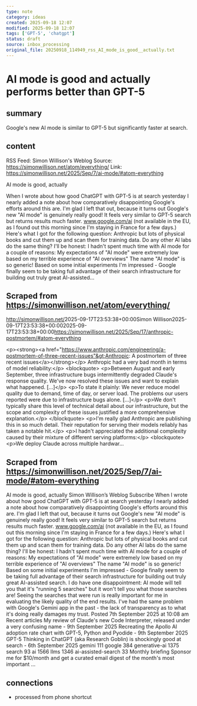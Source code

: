 ```yaml
---
type: note
category: ideas
created: 2025-09-18 12:07
modified: 2025-09-18 12:07
tags: ['GPT-5', 'chatgpt']
status: draft
source: inbox_processing
original_file: 20250918_114949_rss_AI_mode_is_good__actually.txt
---
```


# AI mode is good and actually performs better than GPT-5

## summary
Google's new AI mode is similar to GPT-5 but significantly faster at search.

## content
RSS Feed: Simon Willison's Weblog
Source: https://simonwillison.net/atom/everything/
Link: https://simonwillison.net/2025/Sep/7/ai-mode/#atom-everything

AI mode is good, actually

When I wrote about how good ChatGPT with GPT-5 is at search yesterday I nearly added a note about how comparatively disappointing Google's efforts around this are. I'm glad I left that out, because it turns out Google's new "AI mode" is genuinely really good! It feels very similar to GPT-5 search but returns results much faster. www.google.com/ai (not available in the EU, as I found out this morning since I'm staying in France for a few days.) Here's what I got for the following question: Anthropic but lots of physical books and cut them up and scan them for training data. Do any other AI labs do the same thing? I'll be honest: I hadn't spent much time with AI mode for a couple of reasons: My expectations of "AI mode" were extremely low based on my terrible experience of "AI overviews" The name "AI mode" is so generic! Based on some initial experiments I'm impressed - Google finally seem to be taking full advantage of their search infrastructure for building out truly great AI-assisted...

## Scraped from https://simonwillison.net/atom/everything/
<?xml version="1.0" encoding="utf-8"?>
<feed xml:lang="en-us" xmlns="http://www.w3.org/2005/Atom"><title>Simon Willison's Weblog</title><link href="http://simonwillison.net/" rel="alternate"/><link href="http://simonwillison.net/atom/everything/" rel="self"/><id>http://simonwillison.net/</id><updated>2025-09-17T23:53:38+00:00</updated><author><name>Simon Willison</name></author><entry><title>Anthropic: A postmortem of three recent issues</title><link href="https://simonwillison.net/2025/Sep/17/anthropic-postmortem/#atom-everything" rel="alternate"/><published>2025-09-17T23:53:38+00:00</published><updated>2025-09-17T23:53:38+00:00</updated><id>https://simonwillison.net/2025/Sep/17/anthropic-postmortem/#atom-everything</id><summary type="html">
    
&lt;p&gt;&lt;strong&gt;&lt;a href="https://www.anthropic.com/engineering/a-postmortem-of-three-recent-issues"&gt;Anthropic: A postmortem of three recent issues&lt;/a&gt;&lt;/strong&gt;&lt;/p&gt;
Anthropic had a very bad month in terms of model reliability:&lt;/p&gt;
&lt;blockquote&gt;
&lt;p&gt;Between August and early September, three infrastructure bugs intermittently degraded Claude's response quality. We've now resolved these issues and want to explain what happened. [...]&lt;/p&gt;
&lt;p&gt;To state it plainly: We never reduce model quality due to demand, time of day, or server load. The problems our users reported were due to infrastructure bugs alone. [...]&lt;/p&gt;
&lt;p&gt;We don't typically share this level of technical detail about our infrastructure, but the scope and complexity of these issues justified a more comprehensive explanation.&lt;/p&gt;
&lt;/blockquote&gt;
&lt;p&gt;I'm really glad Anthropic are publishing this in so much detail. Their reputation for serving their models reliably has taken a notable hit.&lt;/p&gt;
&lt;p&gt;I hadn't appreciated the additional complexity caused by their mixture of different serving platforms:&lt;/p&gt;
&lt;blockquote&gt;
&lt;p&gt;We deploy Claude across multiple hardwar...


## Scraped from https://simonwillison.net/2025/Sep/7/ai-mode/#atom-everything
AI mode is good, actually Simon Willison’s Weblog Subscribe When I wrote about how good ChatGPT with GPT-5 is at search yesterday I nearly added a note about how comparatively disappointing Google's efforts around this are. I'm glad I left that out, because it turns out Google's new "AI mode" is genuinely really good! It feels very similar to GPT-5 search but returns results much faster. www.google.com/ai (not available in the EU, as I found out this morning since I'm staying in France for a few days.) Here's what I got for the following question: Anthropic but lots of physical books and cut them up and scan them for training data. Do any other AI labs do the same thing? I'll be honest: I hadn't spent much time with AI mode for a couple of reasons: My expectations of "AI mode" were extremely low based on my terrible experience of "AI overviews" The name "AI mode" is so generic! Based on some initial experiments I'm impressed - Google finally seem to be taking full advantage of their search infrastructure for building out truly great AI-assisted search. I do have one disappointment: AI mode will tell you that it's "running 5 searches" but it won't tell you what those searches are! Seeing the searches that were run is really important for me in evaluating the likely quality of the end results. I've had the same problem with Google's Gemini app in the past - the lack of transparency as to what it's doing really damages my trust. Posted 7th September 2025 at 10:08 am Recent articles My review of Claude&#x27;s new Code Interpreter, released under a very confusing name - 9th September 2025 Recreating the Apollo AI adoption rate chart with GPT-5, Python and Pyodide - 9th September 2025 GPT-5 Thinking in ChatGPT (aka Research Goblin) is shockingly good at search - 6th September 2025 gemini 111 google 384 generative-ai 1375 search 93 ai 1566 llms 1346 ai-assisted-search 33 Monthly briefing Sponsor me for $10/month and get a curated email digest of the month's most important ...


## connections
- processed from phone shortcut
